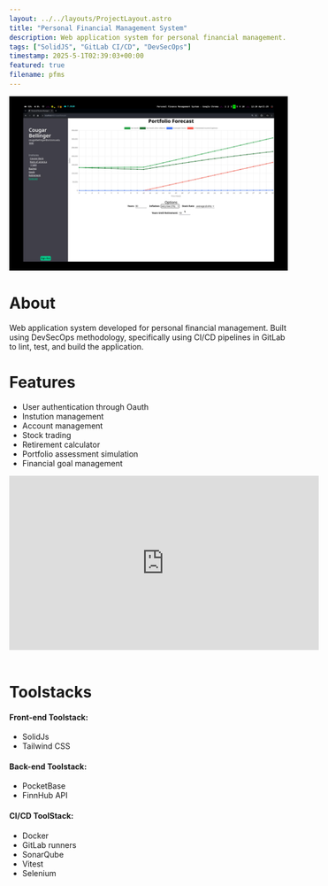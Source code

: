 ```yaml
---
layout: ../../layouts/ProjectLayout.astro
title: "Personal Financial Management System" 
description: Web application system for personal financial management. Developed with SolidJS + TailwindCSS and PocketBase.
tags: ["SolidJS", "GitLab CI/CD", "DevSecOps"]
timestamp: 2025-5-1T02:39:03+00:00
featured: true
filename: pfms
---
```

<img src="/images/pfms-screenshot.png">

# About
Web application system developed for personal financial management. Built using DevSecOps methodology, specifically using CI/CD pipelines in GitLab to lint, test, and build the application.

# Features
- User authentication through Oauth
- Instution management
- Account management
- Stock trading
- Retirement calculator
- Portfolio assessment simulation
- Financial goal management

<iframe width="560" height="315" src="https://www.youtube.com/embed/Z-r9XDz5C1E?si=_LBG8eqFZKYy3350" title="YouTube video player" frameborder="0" allow="accelerometer; autoplay; clipboard-write; encrypted-media; gyroscope; picture-in-picture; web-share" referrerpolicy="strict-origin-when-cross-origin" allowfullscreen></iframe>
<br><br>

# Toolstacks
#### Front-end Toolstack:
- SolidJs
- Tailwind CSS

#### Back-end Toolstack:
- PocketBase
- FinnHub API

#### CI/CD ToolStack:
- Docker
- GitLab runners
- SonarQube
- Vitest
- Selenium

